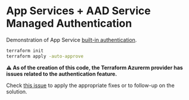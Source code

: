 # App Services + AAD Service Managed Authentication

Demonstration of App Service [built-in authentication](https://learn.microsoft.com/en-us/azure/app-service/overview-authentication-authorization).

```sh
terraform init
terraform apply -auto-approve
```

**⚠️ As of the creation of this code, the Terraform Azurerm provider has issues related to the authentication feature.**

Check [this issue](https://github.com/hashicorp/terraform-provider-azurerm/issues/20913) to apply the appropriate fixes or to follow-up on the solution.
